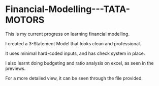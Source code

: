 # Financial-Modelling---TATA-MOTORS
This is my current progress on learning financial modelling. 

I created a 3-Statement Model that looks clean and professional. 

It uses minimal hard-coded inputs, and has check system in place. 

I also learnt doing budgeting and ratio analysis on excel, as seen in the previews.

For a more detailed view, it can be seen through the file provided. 



